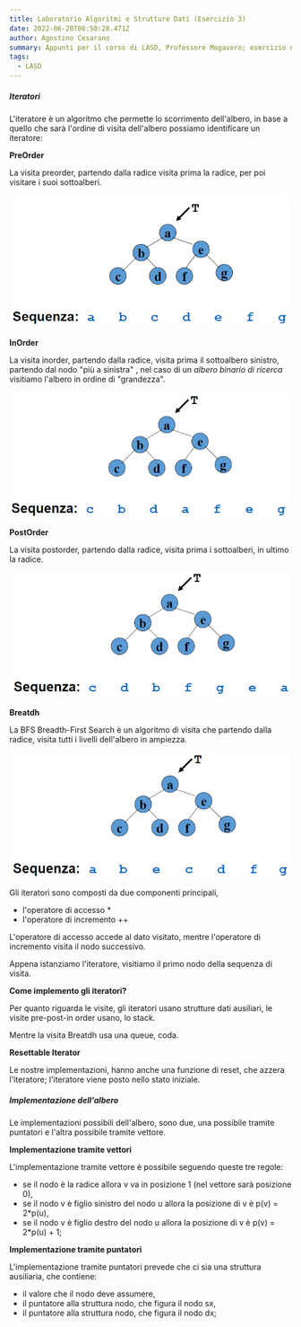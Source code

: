 ```yaml
---
title: Laboratorio Algoritmi e Strutture Dati (Esercizio 3)
date: 2022-06-20T06:50:28.471Z
author: Agostino Cesarano
summary: Appunti per il corso di LASD, Professore Mogavero; esercizio numero 3, alberi.
tags:
  - LASD
---
```

##### Iteratori

L'iteratore è un algoritmo che permette lo scorrimento dell'albero, in base a quello che sarà l'ordine di visita dell'albero possiamo identificare un iteratore:

**PreOrder**

La visita preorder, partendo dalla radice visita prima la radice, per poi visitare i suoi sottoalberi.

![Visita pre order](/static/img/pre-order.png "Visita pre order")

**InOrder**

La visita inorder, partendo dalla radice, visita prima il sottoalbero sinistro, partendo dal nodo "più a sinistra" , nel caso di un *albero binario di ricerca* visitiamo l'albero in ordine di "grandezza".

![Visita in order](/static/img/in-order.png "Visita in order")

**PostOrder**

La visita postorder, partendo dalla radice, visita prima i sottoalberi, in ultimo la radice.

![Visita post order](/static/img/post-order.png "Visita post order")

**Breatdh**

La BFS Breadth-First Search è un algoritmo di visita che partendo dalla radice, visita tutti i livelli dell'albero in ampiezza.

![Visita in ampiezza](/static/img/breadth-.png "Visita in ampiezza")

Gli iteratori sono composti da due componenti principali,

* l'operatore di accesso *
* l'operatore di incremento ++

L'operatore di accesso accede al dato visitato, mentre l'operatore di incremento visita il nodo successivo.

Appena istanziamo l'iteratore, visitiamo il primo nodo della sequenza di visita.

**Come implemento gli iteratori?**

Per quanto riguarda le visite, gli iteratori usano strutture dati ausiliari, le visite pre-post-in order usano, lo stack.

Mentre la visita Breatdh usa una queue, coda.

**Resettable Iterator**

Le nostre implementazioni, hanno anche una funzione di reset, che azzera l'iteratore; l'iteratore viene posto nello stato iniziale.

##### Implementazione dell'albero

Le implementazioni possibili dell'albero, sono due, una possibile tramite puntatori e l'altra possibile tramite vettore.

**Implementazione tramite vettori**

L'implementazione tramite vettore è possibile seguendo queste tre regole:

* se il nodo è la radice allora v va in posizione 1 (nel vettore sarà posizione 0),
* se il nodo v è figlio sinistro del nodo u allora la posizione di v è p(v) = 2*p(u),
* se il nodo v è figlio destro del nodo u allora la posizione di v è p(v) = 2*p(u) + 1;

**Implementazione tramite puntatori**

L'implementazione tramite puntatori prevede che ci sia una struttura ausiliaria, che contiene:

* il valore che il nodo deve assumere,
* il puntatore alla struttura nodo, che figura il nodo sx,
* il puntatore alla struttura nodo, che figura il nodo dx;